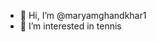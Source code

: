 - 👋 Hi, I’m @maryamghandkhar1
- 👀 I’m interested in tennis 
  


<!---
maryamghandkhar1/maryamghandkhar1 is a ✨ special ✨ repository because its `README.md` (this file) appears on your GitHub profile.
You can click the Preview link to take a look at your changes.
--->
